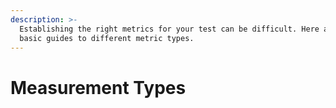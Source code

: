 ```yaml
---
description: >-
  Establishing the right metrics for your test can be difficult. Here are some
  basic guides to different metric types.
---
```


# Measurement Types

